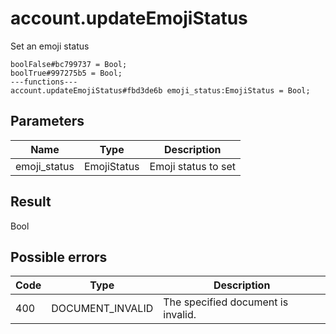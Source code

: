# account.updateEmojiStatus
Set an emoji status

```
boolFalse#bc799737 = Bool;
boolTrue#997275b5 = Bool;
---functions---
account.updateEmojiStatus#fbd3de6b emoji_status:EmojiStatus = Bool;
```

## Parameters
| Name | Type | Description |
| ---- | :----: | ----------- |
| emoji_status | EmojiStatus | Emoji status to set |


## Result
Bool

## Possible errors
| Code | Type | Description |
| ---- | :----: | ----------- |
| 400 | DOCUMENT_INVALID | The specified document is invalid. |

